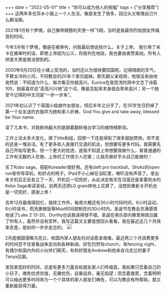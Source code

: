 +++ 
date = "2022-05-01"
title = "你可以成为他人的祝福"
tags = ["分享推荐"]
+++
这两年多在异乡小镇上一个人生活，像是发生了很多，回过头又惭愧自己什么都没做。

2021年1月有个梦境，自己像带翅膀的天使一样飞翔，当时是我最热烈给朋友传福音的时间。

今年3月有个梦境，像是在被审判，问我最后想说些什么，关于上帝。 我引用了米卡在被审时的话，即使上帝因为公义，将我判在地狱，我也要由衷赞美祂。所有人哄堂大笑是我没想到的。

2020年9月20日在小镇上受洗的，当时还以为很快要回国呢。记得晴朗的天气，不算太冷的小河，不同教会的20多个弟兄姐妹。那天跟父亲视频，他很没来由地突然说：不知道为什么，每次看见你就高兴。Eunice在我受洗时用中文念了诗篇100，她最喜欢说“高高兴兴地”这个词，像是念起来本身就会带来高兴；另一个她至今记得的中文词是“一步一步来”。

2021年初认识了个英国小姑娘作女朋友，但后半年又分手了。在30岁生日扔掉了第一个女友送的衣服并为她和家人祈祷，God You give and take away, blessed be Your name.

读了几本书，对我影响最大的是跟着翻转电台学习的维特根斯坦。

工作上没太多大变化，换了title和组，回想一下还是得到了很多鼓励赞扬，但不变的还是一堆杂活。有了更多和人直接打交道的机会，但想要写更多代码。我需要先自己开始写更多。但一个更大的忧虑，是我不知道上帝想要我做什么，普普通通的工作有无数的人在做，上帝的工作很少人在做；让我先做好手头自己能做的！

买了Kobo sage，搭配Koreader很好用。还有deft pro trackball，Shokz的open run骨传导耳机，和好点的椅子。iPad不小心掉在浴缸里，喇叭没有声音了。拿出来关机后正反各立了一天，开机后一切完好，从此决定每天在浴室还是拿着防水的Kobo Sage来读圣经。前两天还把LG gram摔地上花屏了，没想到重新关开机也是一切完好，感谢上帝！

去年12月最值得回忆，我除工作外，每周大概还有30小时代码时间，6小时运动，6小时读书，而洗漱做饭等Must时间控制在约30小时内。圣诞节在教会充满感情地读了Luke 2 13-20，Dorthy也说我读得很不错。圣诞在俱乐部内赛里用佩剑赢了所有人，虽然并没有奖杯。我写这篇文主要是想回头看看，我在最近这几个月效率变差，是如何一步步走岔的。
![](https://i.imgur.com/GSOLOXn.png)

2月底俄国侵略乌克兰，和国内家人朋友的对话愈发艰难。最近两三个月浪费更多的时间忍不住查看战争走向和各种新闻，好在仍然有church，有fencing night，有偶尔和国内外的小伙伴们聊天，有和好朋友Andrew和他来自乌克兰的妻子Tanya见面。

发现表现好的时间，总是有更多力量去给朋友家人们传福音。我如果只念着自己的小日子，难免忧虑彷徨，无趣忧伤，自暴自弃，毫无指望；但念着救恩，念着明明可以抽出更多时间来为一个个具体的家人朋友们祷告，可以为教会有所帮助，就又重新能获得力量。